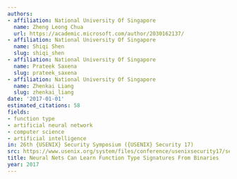 ```yaml
---
authors:
- affiliation: National University Of Singapore
  name: Zheng Leong Chua
  url: https://academic.microsoft.com/author/2030162137/
- affiliation: National University Of Singapore
  name: Shiqi Shen
  slug: shiqi_shen
- affiliation: National University Of Singapore
  name: Prateek Saxena
  slug: prateek_saxena
- affiliation: National University Of Singapore
  name: Zhenkai Liang
  slug: zhenkai_liang
date: '2017-01-01'
estimated_citations: 58
fields:
- function type
- artificial neural network
- computer science
- artificial intelligence
in: 26th {USENIX} Security Symposium ({USENIX} Security 17)
src: https://www.usenix.org/system/files/conference/usenixsecurity17/sec17-chua.pdf
title: Neural Nets Can Learn Function Type Signatures From Binaries
year: 2017
---
```

